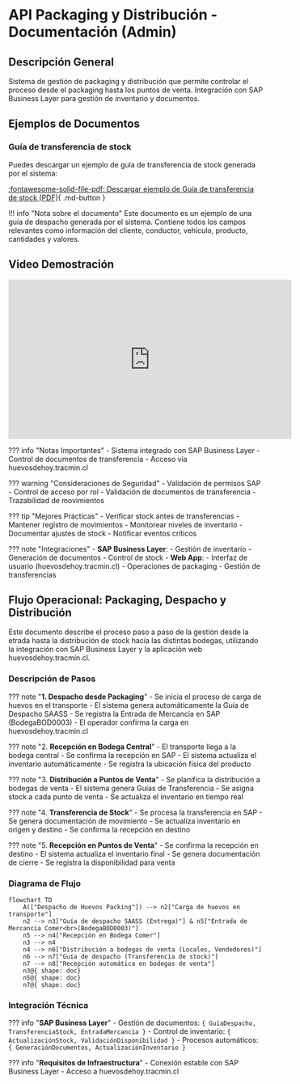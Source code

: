 

# API Packaging y Distribución - Documentación (Admin)

## Descripción General
Sistema de gestión de packaging y distribución que permite controlar el proceso desde el packaging hasta los puntos de venta. Integración con SAP Business Layer para gestión de inventario y documentos.

## Ejemplos de Documentos

### Guía de transferencia de stock

Puedes descargar un ejemplo de guía de transferencia de stock generada por el sistema:

[:fontawesome-solid-file-pdf: Descargar ejemplo de Guía de transferencia de stock (PDF)](https://drive.google.com/file/d/1CkRp7IkW-nzSHxo_Y58Cqk0mdmifkK-O/view?usp=sharing){ .md-button }

!!! info "Nota sobre el documento"
    Este documento es un ejemplo de una guía de despacho generada por el sistema. Contiene todos los campos relevantes como información del cliente, conductor, vehículo, producto, cantidades y valores.

## Video Demostración

<iframe width="560" height="315" src="https://youtu.be/_wigjMO6KW0" title="YouTube video player" frameborder="0" allow="accelerometer; autoplay; clipboard-write; encrypted-media; gyroscope; picture-in-picture" allowfullscreen></iframe>

??? info "Notas Importantes"
    - Sistema integrado con SAP Business Layer
    - Control de documentos de transferencia
    - Acceso vía huevosdehoy.tracmin.cl

??? warning "Consideraciones de Seguridad"
    - Validación de permisos SAP
    - Control de acceso por rol
    - Validación de documentos de transferencia
    - Trazabilidad de movimientos

??? tip "Mejores Prácticas"
    - Verificar stock antes de transferencias
    - Mantener registro de movimientos
    - Monitorear niveles de inventario
    - Documentar ajustes de stock
    - Notificar eventos críticos

??? note "Integraciones"
    - **SAP Business Layer**:
        - Gestión de inventario
        - Generación de documentos
        - Control de stock
    - **Web App**:
        - Interfaz de usuario (huevosdehoy.tracmin.cl)
        - Operaciones de packaging
        - Gestión de transferencias

## Flujo Operacional: Packaging, Despacho y Distribución

Este documento describe el proceso paso a paso de la gestión desde la etrada hasta la distribución de stock hacia las distintas bodegas, utilizando la integración con SAP Business Layer y la aplicación web huevosdehoy.tracmin.cl.

### Descripción de Pasos

??? note "**1. Despacho desde Packaging**"
    - Se inicia el proceso de carga de huevos en el transporte
    - El sistema genera automáticamente la Guía de Despacho SAASS
    - Se registra la Entrada de Mercancía en SAP (BodegaBOD0003)
    - El operador confirma la carga en huevosdehoy.tracmin.cl

??? note "2. **Recepción en Bodega Central**"
    - El transporte llega a la bodega central
    - Se confirma la recepción en SAP
    - El sistema actualiza el inventario automáticamente
    - Se registra la ubicación física del producto

??? note "3. **Distribución a Puntos de Venta**"
    - Se planifica la distribución a bodegas de venta
    - El sistema genera Guías de Transferencia
    - Se asigna stock a cada punto de venta
    - Se actualiza el inventario en tiempo real

??? note "4. **Transferencia de Stock**"
    - Se procesa la transferencia en SAP
    - Se genera documentación de movimiento
    - Se actualiza inventario en origen y destino
    - Se confirma la recepción en destino

??? note "5. **Recepción en Puntos de Venta**"
    - Se confirma la recepción en destino
    - El sistema actualiza el inventario final
    - Se genera documentación de cierre
    - Se registra la disponibilidad para venta

### Diagrama de Flujo

```mermaid
flowchart TD
    A(["Despacho de Huevos Packing"]) --> n2["Carga de huevos en transporte"]
    n2 --> n3["Guía de despacho SAASS (Entrega)"] & n5["Entrada de Mercancia Comer<br>(BodegaBOD0003)"]
    n5 --> n4["Recepción en Bodega Comer"]
    n3 --> n4
    n4 --> n6["Distribución a bodegas de venta (Locales, Vendedores)"]
    n6 --> n7["Guía de despacho (Transferencia de stock)"]
    n7 --> n8["Recepción automática en bodegas de venta"]
    n3@{ shape: doc}
    n5@{ shape: doc}
    n7@{ shape: doc}
```

### Integración Técnica

??? info "**SAP Business Layer**"
    - Gestión de documentos: `{ GuíaDespacho, TransferenciaStock, EntradaMercancía }`
    - Control de inventario: `{ ActualizaciónStock, ValidaciónDisponibilidad }`
    - Procesos automáticos: `{ GeneraciónDocumentos, ActualizaciónInventario }`

??? info "**Requisitos de Infraestructura**"
    - Conexión estable con SAP Business Layer
    - Acceso a huevosdehoy.tracmin.cl


